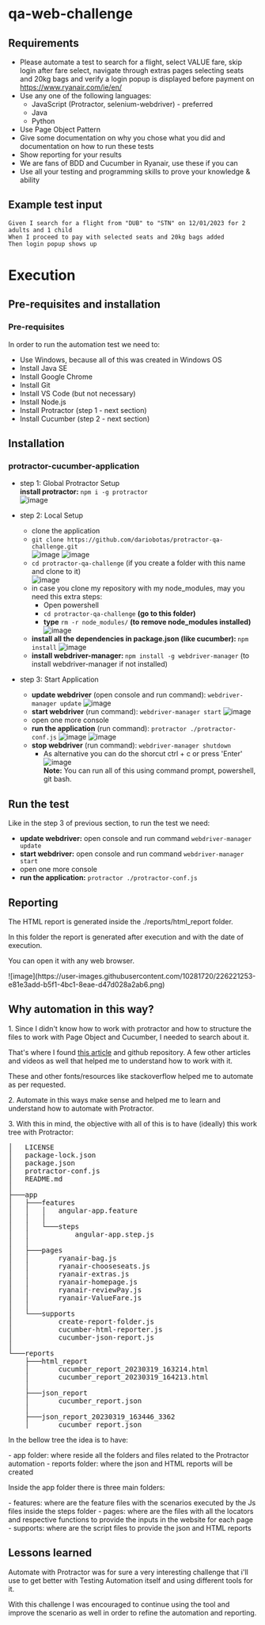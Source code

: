 # qa-web-challenge
## Requirements
- Please automate a test to search for a flight, select VALUE fare, skip login after fare select, navigate through extras pages selecting seats and 20kg bags and verify a login popup is displayed before payment on https://www.ryanair.com/ie/en/
- Use any one of the following languages:
  - JavaScript (Protractor, selenium-webdriver) - preferred
  - Java
  - Python
- Use Page Object Pattern
- Give some documentation on why you chose what you did and documentation on how to run these tests
- Show reporting for your results
- We are fans of BDD and Cucumber in Ryanair, use these if you can
- Use all your testing and programming skills to prove your knowledge & ability

## Example test input
```
Given I search for a flight from "DUB" to "STN" on 12/01/2023 for 2 adults and 1 child
When I proceed to pay with selected seats and 20kg bags added
Then login popup shows up
```

# Execution
## Pre-requisites and installation
### Pre-requisites
In order to run the automation test we need to:
- Use Windows, because all of this was created in Windows OS
- Install Java SE
- Install Google Chrome
- Install Git
- Install VS Code (but not necessary)
- Install Node.js
- Install Protractor (step 1 - next section)
- Install Cucumber (step 2 - next section)

## Installation
### protractor-cucumber-application
- step 1: Global Protractor Setup <br />
<b>install protractor:</b> `npm i -g protractor`<br />
![image](https://user-images.githubusercontent.com/10281720/226211171-5b4e807a-e8b8-49ab-9ec9-7d8909c227d1.png)

- step 2: Local Setup <br />
  - clone the application <br />
  - `git clone https://github.com/dariobotas/protractor-qa-challenge.git` <br />
    ![image](https://user-images.githubusercontent.com/10281720/226212084-cdf954d4-5538-4247-a201-a51c59232d2d.png)
    ![image](https://user-images.githubusercontent.com/10281720/226212267-3fb69eea-a0bb-4afe-bd86-75d0202f2bbe.png)
  - `cd protractor-qa-challenge` (if you create a folder with this name and clone to it)<br />
    ![image](https://user-images.githubusercontent.com/10281720/226212230-dc579fcc-4363-4510-8110-cb07e3469f80.png)
  - in case you clone my repository with my node_modules, may you need this extra steps:
    - Open powershell
    - `cd protractor-qa-challenge` <b>(go to this folder)</b>
    - <b>type</b> `rm -r node_modules/` <b>(to remove node_modules installed)</b>
      ![image](https://user-images.githubusercontent.com/10281720/226212447-4fd1648e-9e80-4ae5-ab7e-74641a0b32a1.png)
  - <b>install all the dependencies in package.json (like cucumber): </b> `npm install`
    ![image](https://user-images.githubusercontent.com/10281720/226212622-9f16dd2f-a824-4fbb-8075-f186e27da50a.png)
  - <b>install webdriver-manager: </b> `npm install -g webdriver-manager` (to install webdriver-manager if not installed)<br />
- step 3: Start Application
  - <b>update webdriver</b> (open console and run command): `webdriver-manager update`
    ![image](https://user-images.githubusercontent.com/10281720/226212695-c99d882d-4b9b-4c58-a1d4-5f6063439b21.png)
  - <b>start webdriver</b> (run command): `webdriver-manager start`
    ![image](https://user-images.githubusercontent.com/10281720/226212767-98ea524b-b2d4-4ded-8b53-fffd8be0e6e0.png)
  - open one more console
  - <b>run the application</b> (run command): `protractor ./protractor-conf.js`
    ![image](https://user-images.githubusercontent.com/10281720/226212848-0f94007f-efb1-4539-8ebf-381e96e942d1.png)
    ![image](https://user-images.githubusercontent.com/10281720/226217013-5e896d05-d1f5-42c6-a844-c089941f9c2f.png)
  - <b>stop webdriver</b> (run command): `webdriver-manager shutdown`
    - As alternative you can do the shorcut ctrl + c or press 'Enter'
  ![image](https://user-images.githubusercontent.com/10281720/226213215-b79a47c1-f681-43b0-afbb-ea95e96eeadf.png)<br />
  <b>Note:</b> You can run all of this using command prompt, powershell, git bash.<br />

## Run the test
Like in the step 3 of previous section, to run the test we need:
- <b>update webdriver:</b> open console and run command `webdriver-manager update`
- <b>start webdriver:</b> open console and run command `webdriver-manager start`
- open one more console
- <b>run the application:</b> `protractor ./protractor-conf.js`<br />

## Reporting
  <p>The HTML report is generated inside the ./reports/html_report folder.</p>
  <p>In this folder the report is generated after execution and with the date of execution.</p>
  <p>You can open it with any web browser.</p>
  ![image](https://user-images.githubusercontent.com/10281720/226221253-e81e3add-b5f1-4bc1-8eae-d47d028a2ab6.png)


## Why automation in this way?
<p>1. Since I didn't know how to work with protractor and how to structure 
the files to work with Page Object and Cucumber, I needed to search about it. </p>
<p>That's where I found <a href='https://medium.com/@amitprabhu/cucumber-with-protractor-275552fd32d9'>this article</a> and github repository. A few other articles and videos as well that helped me to understand how to work with it.</p>
<p>These and other fonts/resources like stackoverflow helped me to automate as per requested.</p>
<p>2. Automate in this ways make sense and helped me to learn and understand how to automate with Protractor.</p>
<p>3. With this in mind, the objective with all of this is to have (ideally) this work tree with Protractor:</p>
<pre>
│   LICENSE
│   package-lock.json
│   package.json
│   protractor-conf.js
│   README.md
│
├───app
│   ├───features
│   │   │   angular-app.feature
│   │   │
│   │   └───steps
│   │           angular-app.step.js
│   │
│   ├───pages
│   │       ryanair-bag.js
│   │       ryanair-chooseseats.js
│   │       ryanair-extras.js
│   │       ryanair-homepage.js
│   │       ryanair-reviewPay.js
│   │       ryanair-ValueFare.js
│   │
│   └───supports
│           create-report-folder.js
│           cucumber-html-reporter.js
│           cucumber-json-report.js
│
└───reports
    ├───html_report
    │       cucumber_report_20230319_163214.html
    │       cucumber_report_20230319_164213.html
    │
    ├───json_report
    │       cucumber_report.json
    │
    ├───json_report_20230319_163446_3362
    │       cucumber_report.json
</pre>
<p>In the bellow tree the idea is to have:</p>
 - app folder: where reside all the folders and files related to the Protractor automation
 - reports folder: where the json and HTML reports will be created
<p>Inside the app folder there is three main folders:</p>
 - features: where are the feature files with the scenarios executed by the Js files inside the steps folder
 - pages: where are the files with all the locators and respective functions to provide the inputs in the website for each page
 - supports: where are the script files to provide the json and HTML reports
 
## Lessons learned
<p>Automate with Protractor was for sure a very interesting challenge that i'll use to get better with Testing Automation itself and using different tools for it.</p>
<p>With this challenge I was encouraged to continue using the tool and improve the scenario as well in order to refine the automation and reporting.</p>
